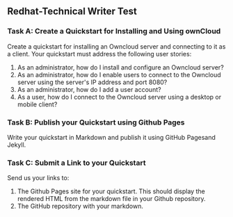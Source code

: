 ## Redhat-Technical Writer Test

### Task A: Create a Quickstart for Installing and Using ownCloud 
Create a quickstart for installing an Owncloud server and connecting to it as a client. Your quickstart must address the following user stories:    
1. As an administrator, how do I install and configure an Owncloud server?
2. As an administrator, how do I enable users to connect to the Owncloud server using the server's IP address and port 8080? 
3. As an administrator, how do I add a user account?  
4. As a user, how do I connect to the Owncloud server using a desktop or mobile client?    

### Task B: Publish your Quickstart using Github Pages  
Write your quickstart in Markdown and publish it using ​GitHub Pages​ and ​Jekyll​.  

### Task C: Submit a Link to your Quickstart  
Send us your links to: 
1. The Github Pages site for your quickstart. This should display the rendered HTML from the markdown file in your Github repository. 
2. The GitHub repository with your markdown.  
